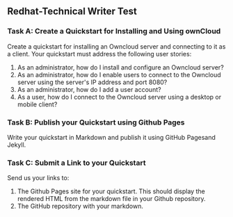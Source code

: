 ## Redhat-Technical Writer Test

### Task A: Create a Quickstart for Installing and Using ownCloud 
Create a quickstart for installing an Owncloud server and connecting to it as a client. Your quickstart must address the following user stories:    
1. As an administrator, how do I install and configure an Owncloud server?
2. As an administrator, how do I enable users to connect to the Owncloud server using the server's IP address and port 8080? 
3. As an administrator, how do I add a user account?  
4. As a user, how do I connect to the Owncloud server using a desktop or mobile client?    

### Task B: Publish your Quickstart using Github Pages  
Write your quickstart in Markdown and publish it using ​GitHub Pages​ and ​Jekyll​.  

### Task C: Submit a Link to your Quickstart  
Send us your links to: 
1. The Github Pages site for your quickstart. This should display the rendered HTML from the markdown file in your Github repository. 
2. The GitHub repository with your markdown.  
